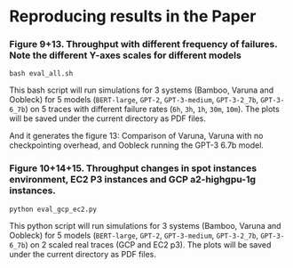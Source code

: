 # Reproducing results in the Paper

### Figure 9+13. Throughput with different frequency of failures. Note the different Y-axes scales for different models

```
bash eval_all.sh
```
This bash script will run simulations for 3 systems (Bamboo, Varuna and Oobleck) for 5 models (`BERT-large`, `GPT-2`, `GPT-3-medium`, `GPT-3-2_7b`, `GPT-3-6_7b`) on 5 traces with different failure rates (`6h`, `3h`, `1h`, `30m`, `10m`). The plots will be saved under the current directory as PDF files.

And it generates the figure 13: Comparison of Varuna, Varuna with no checkpointing
overhead, and Oobleck running the GPT-3 6.7b model. 


### Figure 10+14+15. Throughput changes in spot instances environment, EC2 P3 instances and GCP a2-highgpu-1g instances. 

```
python eval_gcp_ec2.py
```
This python script will run simulations for 3 systems (Bamboo, Varuna and Oobleck) for 5 models (`BERT-large`, `GPT-2`, `GPT-3-medium`, `GPT-3-2_7b`, `GPT-3-6_7b`) on 2 scaled real traces (GCP and EC2 p3). The plots will be saved under the current directory as PDF files.

